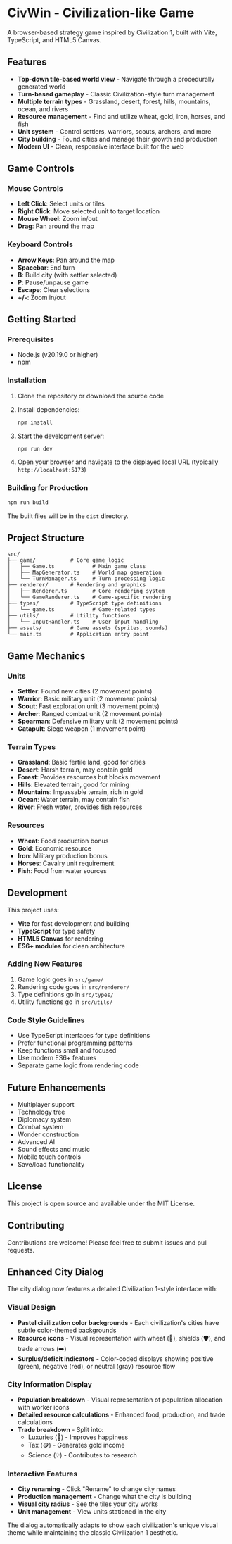 # CivWin - Civilization-like Game

A browser-based strategy game inspired by Civilization 1, built with Vite, TypeScript, and HTML5 Canvas.

## Features

- **Top-down tile-based world view** - Navigate through a procedurally generated world
- **Turn-based gameplay** - Classic Civilization-style turn management
- **Multiple terrain types** - Grassland, desert, forest, hills, mountains, ocean, and rivers
- **Resource management** - Find and utilize wheat, gold, iron, horses, and fish
- **Unit system** - Control settlers, warriors, scouts, archers, and more
- **City building** - Found cities and manage their growth and production
- **Modern UI** - Clean, responsive interface built for the web

## Game Controls

### Mouse Controls
- **Left Click**: Select units or tiles
- **Right Click**: Move selected unit to target location
- **Mouse Wheel**: Zoom in/out
- **Drag**: Pan around the map

### Keyboard Controls
- **Arrow Keys**: Pan around the map
- **Spacebar**: End turn
- **B**: Build city (with settler selected)
- **P**: Pause/unpause game
- **Escape**: Clear selections
- **+/-**: Zoom in/out

## Getting Started

### Prerequisites
- Node.js (v20.19.0 or higher)
- npm

### Installation

1. Clone the repository or download the source code
2. Install dependencies:
   ```bash
   npm install
   ```

3. Start the development server:
   ```bash
   npm run dev
   ```

4. Open your browser and navigate to the displayed local URL (typically `http://localhost:5173`)

### Building for Production

```bash
npm run build
```

The built files will be in the `dist` directory.

## Project Structure

```
src/
├── game/           # Core game logic
│   ├── Game.ts            # Main game class
│   ├── MapGenerator.ts    # World map generation
│   └── TurnManager.ts     # Turn processing logic
├── renderer/       # Rendering and graphics
│   ├── Renderer.ts        # Core rendering system
│   └── GameRenderer.ts    # Game-specific rendering
├── types/          # TypeScript type definitions
│   └── game.ts            # Game-related types
├── utils/          # Utility functions
│   └── InputHandler.ts    # User input handling
├── assets/         # Game assets (sprites, sounds)
└── main.ts         # Application entry point
```

## Game Mechanics

### Units
- **Settler**: Found new cities (2 movement points)
- **Warrior**: Basic military unit (2 movement points)
- **Scout**: Fast exploration unit (3 movement points)
- **Archer**: Ranged combat unit (2 movement points)
- **Spearman**: Defensive military unit (2 movement points)
- **Catapult**: Siege weapon (1 movement point)

### Terrain Types
- **Grassland**: Basic fertile land, good for cities
- **Desert**: Harsh terrain, may contain gold
- **Forest**: Provides resources but blocks movement
- **Hills**: Elevated terrain, good for mining
- **Mountains**: Impassable terrain, rich in gold
- **Ocean**: Water terrain, may contain fish
- **River**: Fresh water, provides fish resources

### Resources
- **Wheat**: Food production bonus
- **Gold**: Economic resource
- **Iron**: Military production bonus
- **Horses**: Cavalry unit requirement
- **Fish**: Food from water sources

## Development

This project uses:
- **Vite** for fast development and building
- **TypeScript** for type safety
- **HTML5 Canvas** for rendering
- **ES6+ modules** for clean architecture

### Adding New Features

1. Game logic goes in `src/game/`
2. Rendering code goes in `src/renderer/`
3. Type definitions go in `src/types/`
4. Utility functions go in `src/utils/`

### Code Style Guidelines

- Use TypeScript interfaces for type definitions
- Prefer functional programming patterns
- Keep functions small and focused
- Use modern ES6+ features
- Separate game logic from rendering code

## Future Enhancements

- Multiplayer support
- Technology tree
- Diplomacy system
- Combat system
- Wonder construction
- Advanced AI
- Sound effects and music
- Mobile touch controls
- Save/load functionality

## License

This project is open source and available under the MIT License.

## Contributing

Contributions are welcome! Please feel free to submit issues and pull requests.

## Enhanced City Dialog

The city dialog now features a detailed Civilization 1-style interface with:

### Visual Design
- **Pastel civilization color backgrounds** - Each civilization's cities have subtle color-themed backgrounds
- **Resource icons** - Visual representation with wheat (🌾), shields (🛡️), and trade arrows (➡️)
- **Surplus/deficit indicators** - Color-coded displays showing positive (green), negative (red), or neutral (gray) resource flow

### City Information Display
- **Population breakdown** - Visual representation of population allocation with worker icons
- **Detailed resource calculations** - Enhanced food, production, and trade calculations
- **Trade breakdown** - Split into:
  - Luxuries (💎) - Improves happiness
  - Tax (🪙) - Generates gold income  
  - Science (💡) - Contributes to research

### Interactive Features
- **City renaming** - Click "Rename" to change city names
- **Production management** - Change what the city is building
- **Visual city radius** - See the tiles your city works
- **Unit management** - View units stationed in the city

The dialog automatically adapts to show each civilization's unique visual theme while maintaining the classic Civilization 1 aesthetic.
